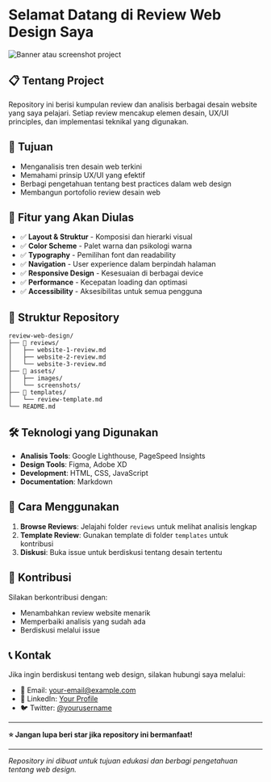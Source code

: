 # Selamat Datang di Review Web Design Saya

![Banner atau screenshot project](https://via.placeholder.com/1200x600)

## 📋 Tentang Project

Repository ini berisi kumpulan review dan analisis berbagai desain website yang saya pelajari. Setiap review mencakup elemen desain, UX/UI principles, dan implementasi teknikal yang digunakan.

## 🎯 Tujuan

- Menganalisis tren desain web terkini
- Memahami prinsip UX/UI yang efektif
- Berbagi pengetahuan tentang best practices dalam web design
- Membangun portofolio review desain web

## 🚀 Fitur yang Akan Diulas

- ✅ **Layout & Struktur** - Komposisi dan hierarki visual
- ✅ **Color Scheme** - Palet warna dan psikologi warna
- ✅ **Typography** - Pemilihan font dan readability
- ✅ **Navigation** - User experience dalam berpindah halaman
- ✅ **Responsive Design** - Kesesuaian di berbagai device
- ✅ **Performance** - Kecepatan loading dan optimasi
- ✅ **Accessibility** - Aksesibilitas untuk semua pengguna

## 📁 Struktur Repository

```
review-web-design/
├── 📂 reviews/
│   ├── website-1-review.md
│   ├── website-2-review.md
│   └── website-3-review.md
├── 📂 assets/
│   ├── images/
│   └── screenshots/
├── 📂 templates/
│   └── review-template.md
└── README.md
```

## 🛠 Teknologi yang Digunakan

- **Analisis Tools**: Google Lighthouse, PageSpeed Insights
- **Design Tools**: Figma, Adobe XD
- **Development**: HTML, CSS, JavaScript
- **Documentation**: Markdown

## 📖 Cara Menggunakan

1. **Browse Reviews**: Jelajahi folder `reviews` untuk melihat analisis lengkap
2. **Template Review**: Gunakan template di folder `templates` untuk kontribusi
3. **Diskusi**: Buka issue untuk berdiskusi tentang desain tertentu

## 🤝 Kontribusi

Silakan berkontribusi dengan:
- Menambahkan review website menarik
- Memperbaiki analisis yang sudah ada
- Berdiskusi melalui issue

## 📞 Kontak

Jika ingin berdiskusi tentang web design, silakan hubungi saya melalui:

- 📧 Email: your-email@example.com
- 💼 LinkedIn: [Your Profile](https://linkedin.com/in/yourprofile)
- 🐦 Twitter: [@yourusername](https://twitter.com/yourusername)

---

**⭐ Jangan lupa beri star jika repository ini bermanfaat!**

---

*Repository ini dibuat untuk tujuan edukasi dan berbagi pengetahuan tentang web design.*
